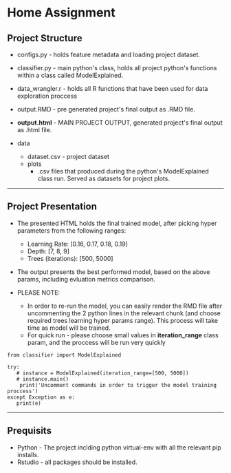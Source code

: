 # Home Assignment

## Project Structure

  * configs.py - holds feature metadata and loading project dataset.
  * classifier.py - main python's class, holds all project python's functions within a class called ModelExplained.
  * data_wrangler.r - holds all R functions that have been used for data exploration proccess
  * output.RMD - pre generated project's final output as .RMD file.
  
  * **output.html** - MAIN PROJECT OUTPUT, generated project's final output as .html file.
  
  * data
      * dataset.csv - project dataset
      * plots
         * .csv files that produced during the python's ModelExplained class run. Served as datasets for project plots.

---

 ## Project Presentation
  
  * The presented HTML holds the final trained model, after picking hyper parameters from the following ranges:
      * Learning Rate: [0.16, 0.17, 0.18, 0.19]
      * Depth: [7, 8, 9]
      * Trees (iterations): [500, 5000]

  * The output presents the best performed model, based on the above params, including evluation metrics comparison.

  * PLEASE NOTE: 
       * In order to re-run the model, you can easily render the RMD file after uncommenting the 2 python lines in the relevant chunk (and choose required trees learning hyper params range). This process will take time as model will be trained.
       * For quick run - please choose small values in **iteration_range** class param, and the proccess will be run very quickly

```{python}
from classifier import ModelExplained

try:
   # instance = ModelExplained(iteration_range=[500, 5000])
   # instance.main()
    print('Uncomment commands in order to trigger the model training proccess')
except Exception as e:
   print(e)
```

--- 

## Prequisits 

  * Python - The project inclding python virtual-env with all the relevant pip installs.
  * Rstudio - all packages should be installed.

                 
